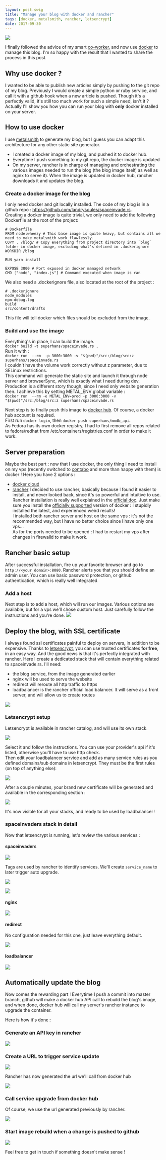 ```yaml
---
layout: post.swig
title: "Manage your blog with docker and rancher"
tags: [docker, metalsmith, rancher, letsencrypt]
date: 2017-09-30
---
```


<img src="/images/201710/docker.png" class="img-responsive">

I finally followed the advice of my smart [co-worker](http://blog.zedroot.org/), and now use [docker](https://www.docker.com) to manage this blog. I'm so happy with the result that I wanted to share the process in this post.

## Why use docker ?
I wanted to be able to publish new articles simply by pushing to the git repo of my blog. Previously I would create a simple python or ruby service, and call it with a github hook when a new article is pushed. Though it's a perfectly valid, it's still too much work for such a simple need, isn't it ?  
Actually I'll show you how you can run your blog with **only** docker installed on your server.

## How to use docker
I use [metalsmith](http://www.metalsmith.io/) to generate my blog, but I guess you can adapt this architecture for any other static site generator.  
- I created a docker image of my blog, and pushed it to docker hub.  
- Everytime I push something to my git repo, the docker image is updated
- On my server, rancher is in charge of managing and orchestrating the various images needed to run the blog (the blog image itself, as well as nginx to serve it). When the image is updated in docker hub, rancher downloads it and updates the blog.

### Create a docker image for the blog
I only need docker and git locally installed. The code of my blog is in a github repo : https://github.com/landrysoules/spaceinvade.rs.  
Creating a docker image is quite trivial, we only need to add the following Dockerfile at the root of the project:

~~~ docker
# Dockerfile
FROM node:wheezy # This base image is quite heavy, but contains all we need to make metalsmith work flawlessly.
COPY . /blog/ # Copy everything from project directory into `blog` folder in docker image, excluding what's defined in .dockerignore
WORKDIR /blog

RUN yarn install

EXPOSE 3000 # Port exposed in docker managed network
CMD ["node", "index.js"] # Command executed when image is ran
~~~

We also need a .dockerignore file, also located at the root of the project :

~~~ docker
# .dockerignore
node_modules
npm-debug.log
build
src/content/drafts
~~~
This file will tell docker which files should be excluded from the image.

### Build and use the image
Everything's in place, I can build the image.  
```docker build -t superhans/spaceinvade.rs .```  
Run it with :  
```docker run  --rm  -p 3000:3000 -v "$(pwd)"/src:/blog/src:z superhans/spaceinvade.rs```  
I couldn't have the volume work correctly without z parameter, due to SELinux restrictions.  
This command will generate the static site and launch it through node server and browserSync, which is exactly what I need during dev. Production is a different story though, since I need only website generation then. I achieve this by setting METAL_ENV global variable :  
```docker run  --rm -e METAL_ENV=prod -p 3000:3000 -v "$(pwd)"/src:/blog/src:z superhans/spaceinvade.rs```

Next step is to finally push this image to [docker hub](https://hub.docker.com/). Of course, a docker hub account is required.  
First run ```docker login```, then ```docker push superhans/mmdb_api```.  
As Fedora has its own docker registry, I had to first remove all repos related to fedora/redhat from /etc/containers/registries.conf in order to make it work.

## Server preparation
Maybe the best part : now that I use docker, the only thing I need to install on my vps (recently switched to [contabo](https://contabo.com/) and more than happy with them) is docker !
Here you have 2 options :
- [docker cloud](https://cloud.docker.com)
- [rancher](https://rancher.com)
I decided to use rancher, basically because I found it easier to install, and never looked back, since it's so powerful and intuitive to use.  
Rancher installation is really well explained in the [official doc](https://rancher.com/docs/rancher/v1.6/en/installing-rancher/installing-server/). Just make sure you install the [officially supported](https://rancher.com/docs/rancher/v1.6/en/hosts/#supported-docker-versions) version of docker : I stupidly installed the latest, and experienced weird results!  
I installed both rancher server and host on the same vps : it's not the recommended way, but I have no better choice since I have only one vps...  
As for the ports needed to be opened : I had to restart my vps after changes in firewalld to make it work.

## Rancher basic setup
After successful installation, fire up your favorite browser and go to ```http://<your domain>:8080```. Rancher alerts you that you should define an admin user. You can use basic password protection, or github authentication, which is really well integrated.

### Add a host
Next step is to add a host, which will run our images. Various options are available, but for a vps we'll chose custom host. Just carefully follow the instructions and you're done.
<a href="/images/201710/host.png" data-lightbox="host" ><img src="/images/201710/host.png" class="img-responsive"></a>

## Deploy the blog, with SSL certificate
I always found ssl certificates painful to deploy on servers, in addition to be expensive. Thanks to [letsencrypt](https://letsencrypt.org/), you can use trusted certificates **for free**, in an easy way. And the good news is that it's perfectly integrated with rancher.
Here I create a dedicated stack that will contain everything related to spaceinvade.rs. I'll need:
- the blog service, from the image generated earlier
- nginx will be used to serve the website
- redirect will reroute all http traffic to https
- loadbalancer is the rancher official load balancer. It will serve as a front server, and will allow us to create routes  

<a href="/images/201710/spaceinvaders-stack.png" data-lightbox="spaceinvaders-stack"><img src="/images/201710/spaceinvaders-stack.png" class="img-responsive"></a>

### Letsencrypt setup
Letsencrypt is available in rancher catalog, and will use its own stack.

<a href="/images/201710/catalog.png" data-lightbox="catalog" ><img src="/images/201710/catalog.png" class="img-responsive"></a>

Select it and follow the instructions. You can use your provider's api if it's listed, otherwise you'll have to use http check.  
Then edit your loadbalancer service and add as many service rules as you defined domains/sub domains in letsencrypt. They must be the first rules (on top of anything else):

<a href="/images/201710/loadbalancer-ssl.png" data-lightbox="loadbalancer-ssl"><img src="/images/201710/loadbalancer-ssl.png" class="img-responsive"></a>

After a couple minutes, your brand new certificate will be generated and available in the corresponding section :

<a href="/images/201710/certificates.png" data-lightbox="certificates" ><img src="/images/201710/certificates.png" class="img-responsive"></a>

It's now visible for all your stacks, and ready to be used by loadbalancer !

### spaceinvaders stack in detail
Now that letsencrypt is running, let's review the various services :

#### spaceinvaders

<a href="/images/201710/spaceinvaders-1.png" data-lightbox="spaceinvaders-1" ><img src="/images/201710/spaceinvaders-1.png" class="img-responsive"></a>

Tags are used by rancher to identify services. We'll create ```service_name``` to later trigger auto upgrade.  

<a href="/images/201710/spaceinvaders-1b.png" data-lightbox="spaceinvaders-1b" ><img src="/images/201710/spaceinvaders-1b.png" class="img-responsive"></a>

<a href="/images/201710/spaceinvaders-2.png" data-lightbox="spaceinvaders-2"><img src="/images/201710/spaceinvaders-2.png" class="img-responsive"></a>


#### nginx

<a href="/images/201710/nginx.png" data-lightbox="nginx"><img src="/images/201710/nginx.png" class="img-responsive"></a>


#### redirect

No configuration needed for this one, just leave everything default.

<a href="/images/201710/redirect.png" data-lightbox="redirect"><img src="/images/201710/redirect.png" class="img-responsive"></a>


#### loadbalancer

<a href="/images/201710/loadbalancer.png" data-lightbox="loadbalancer"><img src="/images/201710/loadbalancer.png" class="img-responsive"></a>

## Automatically update the blog

Now comes the rewarding part ! Everytime I push a commit into master branch, github will make a docker hub API call to rebuild the blog's image, and when done, docker hub will call my server's rancher instance to upgrade the container.

Here is how it's done :

### Generate an API key in rancher

<a href="/images/201710/apikey.png" data-lightbox="apikey"><img src="/images/201710/apikey.png" class="img-responsive"></a>

### Create a URL to trigger service update

<a href="/images/201710/rancherhook.png" data-lightbox="rancherhook"><img src="/images/201710/rancherhook.png" class="img-responsive"></a>

Rancher has now generated the url we'll call from docker hub

<a href="/images/201710/rancherurl.png" data-lightbox="rancherurl"><img src="/images/201710/rancherurl.png" class="img-responsive"></a>

### Call service upgrade from docker hub

Of course, we use the url generated previously by rancher.

<a href="/images/201710/hub1.png" data-lightbox="hub1"><img src="/images/201710/hub1.png" class="img-responsive"></a>

### Start image rebuild when a change is pushed to github

<a href="/images/201710/hub2.png" data-lightbox="hub2"><img src="/images/201710/hub2.png" class="img-responsive"></a>

Feel free to get in touch if something doesn't make sense !
